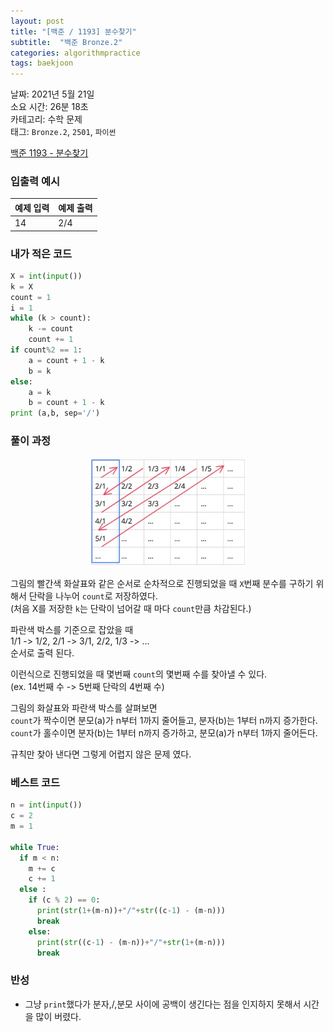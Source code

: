 ```yaml
---
layout: post
title: "[백준 / 1193] 분수찾기"
subtitle:  "백준 Bronze.2"
categories: algorithmpractice
tags: baekjoon
---
```


날짜: 2021년 5월 21일  
소요 시간: 26분 18초  
카테고리: 수학 문제  
태그: `Bronze.2`, `2501`, `파이썬`  


[백준 1193 - 분수찾기](https://www.acmicpc.net/problem/1193)

### 입출력 예시  

|예제 입력|예제 출력|
|---|---|
|14|2/4|  
  
  
### 내가 적은 코드

```python
X = int(input())
k = X
count = 1
i = 1
while (k > count):
    k -= count
    count += 1
if count%2 == 1:
    a = count + 1 - k
    b = k
else:
    a = k
    b = count + 1 - k
print (a,b, sep='/')
```

### 풀이 과정  
  
<center><img src="/assets/img/ap_bj_post2.jpg" width="50%" height="50%"></center>  
  
그림의 빨간색 화살표와 같은 순서로 순차적으로 진행되었을 때 `X`번째 분수를 구하기 위해서 단락을 나누어 `count`로 저장하였다.  
(처음 X를 저장한 `k`는 단락이 넘어갈 때 마다 `count`만큼 차감된다.)  
  
파란색 박스를 기준으로 잡았을 때  
1/1 -> 1/2, 2/1 -> 3/1, 2/2, 1/3 -> ...  
순서로 출력 된다.
  
이런식으로 진행되었을 때 몇번째 `count`의 몇번째 수를 찾아낼 수 있다.  
(ex. 14번째 수 -> 5번째 단락의 4번째 수)
  
그림의 화살표와 파란색 박스를 살펴보면  
`count`가 짝수이면 분모(a)가 n부터 1까지 줄어들고, 분자(b)는 1부터 n까지 증가한다.  
`count`가 홀수이면 분자(b)는 1부터 n까지 증가하고, 분모(a)가 n부터 1까지 줄어든다.  
  
규칙만 찾아 낸다면 그렇게 어렵지 않은 문제 였다.
  
### 베스트 코드

```python
n = int(input())
c = 2
m = 1

while True:
  if m < n:
    m += c
    c += 1
  else :
    if (c % 2) == 0:
      print(str(1+(m-n))+"/"+str((c-1) - (m-n)))
      break
    else:
      print(str((c-1) - (m-n))+"/"+str(1+(m-n)))
      break
```

### 반성

- 그냥 `print`했다가 분자,/,분모 사이에 공백이 생긴다는 점을 인지하지 못해서 시간을 많이 버렸다.
  
